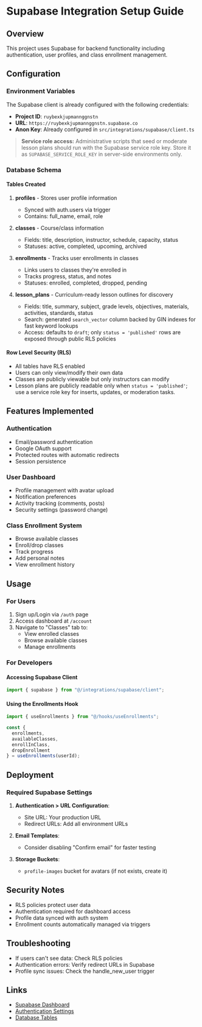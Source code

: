 # Supabase Integration Setup Guide

## Overview
This project uses Supabase for backend functionality including authentication, user profiles, and class enrollment management.

## Configuration

### Environment Variables
The Supabase client is already configured with the following credentials:
- **Project ID**: `ruybexkjupmannggnstn`
- **URL**: `https://ruybexkjupmannggnstn.supabase.co`
- **Anon Key**: Already configured in `src/integrations/supabase/client.ts`

> **Service role access:** Administrative scripts that seed or moderate lesson plans should run with the Supabase service role key. Store it as `SUPABASE_SERVICE_ROLE_KEY` in server-side environments only.

### Database Schema

#### Tables Created
1. **profiles** - Stores user profile information
   - Synced with auth.users via trigger
   - Contains: full_name, email, role

2. **classes** - Course/class information
   - Fields: title, description, instructor, schedule, capacity, status
   - Statuses: active, completed, upcoming, archived

3. **enrollments** - Tracks user enrollments in classes
   - Links users to classes they're enrolled in
   - Tracks progress, status, and notes
   - Statuses: enrolled, completed, dropped, pending

4. **lesson_plans** - Curriculum-ready lesson outlines for discovery
   - Fields: title, summary, subject, grade levels, objectives, materials, activities, standards, status
   - Search: generated `search_vector` column backed by GIN indexes for fast keyword lookups
   - Access: defaults to `draft`; only `status = 'published'` rows are exposed through public RLS policies

#### Row Level Security (RLS)
- All tables have RLS enabled
- Users can only view/modify their own data
- Classes are publicly viewable but only instructors can modify
- Lesson plans are publicly readable only when `status = 'published'`; use a service role key for inserts, updates, or moderation tasks.

## Features Implemented

### Authentication
- Email/password authentication
- Google OAuth support
- Protected routes with automatic redirects
- Session persistence

### User Dashboard
- Profile management with avatar upload
- Notification preferences
- Activity tracking (comments, posts)
- Security settings (password change)

### Class Enrollment System
- Browse available classes
- Enroll/drop classes
- Track progress
- Add personal notes
- View enrollment history

## Usage

### For Users
1. Sign up/Login via `/auth` page
2. Access dashboard at `/account`
3. Navigate to "Classes" tab to:
   - View enrolled classes
   - Browse available classes
   - Manage enrollments

### For Developers

#### Accessing Supabase Client
```typescript
import { supabase } from "@/integrations/supabase/client";
```

#### Using the Enrollments Hook
```typescript
import { useEnrollments } from "@/hooks/useEnrollments";

const { 
  enrollments, 
  availableClasses,
  enrollInClass,
  dropEnrollment 
} = useEnrollments(userId);
```

## Deployment

### Required Supabase Settings
1. **Authentication > URL Configuration**:
   - Site URL: Your production URL
   - Redirect URLs: Add all environment URLs

2. **Email Templates**: 
   - Consider disabling "Confirm email" for faster testing

3. **Storage Buckets**:
   - `profile-images` bucket for avatars (if not exists, create it)

## Security Notes
- RLS policies protect user data
- Authentication required for dashboard access
- Profile data synced with auth system
- Enrollment counts automatically managed via triggers

## Troubleshooting
- If users can't see data: Check RLS policies
- Authentication errors: Verify redirect URLs in Supabase
- Profile sync issues: Check the handle_new_user trigger

## Links
- [Supabase Dashboard](https://supabase.com/dashboard/project/ruybexkjupmannggnstn)
- [Authentication Settings](https://supabase.com/dashboard/project/ruybexkjupmannggnstn/auth/providers)
- [Database Tables](https://supabase.com/dashboard/project/ruybexkjupmannggnstn/editor)